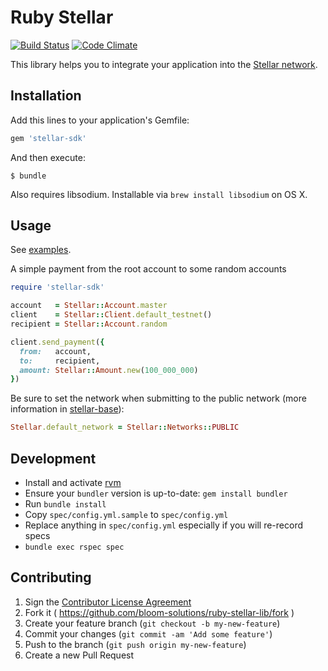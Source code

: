 # Ruby Stellar

[![Build Status](https://travis-ci.org/bloom-solutions/ruby-stellar-sdk.svg)](https://travis-ci.org/bloom-solutions/ruby-stellar-sdk)
[![Code Climate](https://codeclimate.com/github/bloom-solutions/ruby-stellar-sdk/badges/gpa.svg)](https://codeclimate.com/github/bloom-solutions/ruby-stellar-sdk)

This library helps you to integrate your application into the [Stellar network](http://stellar.org).

## Installation

Add this lines to your application's Gemfile:

```ruby
gem 'stellar-sdk'
```

And then execute:

    $ bundle

Also requires libsodium. Installable via `brew install libsodium` on OS X.

## Usage

See [examples](examples).

A simple payment from the root account to some random accounts

```ruby
require 'stellar-sdk'

account   = Stellar::Account.master
client    = Stellar::Client.default_testnet()
recipient = Stellar::Account.random

client.send_payment({
  from:   account,
  to:     recipient,
  amount: Stellar::Amount.new(100_000_000)
}) 
```

Be sure to set the network when submitting to the public network (more information in [stellar-base](https://www.github.com/bloom-solutions/ruby-stellar-base)):

```ruby
Stellar.default_network = Stellar::Networks::PUBLIC
```

## Development

- Install and activate [rvm](https://rvm.io/rvm/install)
- Ensure your `bundler` version is up-to-date: `gem install bundler`
- Run `bundle install`
- Copy `spec/config.yml.sample` to `spec/config.yml`
- Replace anything in `spec/config.yml` especially if you will re-record specs
- `bundle exec rspec spec`

## Contributing

1. Sign the [Contributor License Agreement](https://docs.google.com/forms/d/1g7EF6PERciwn7zfmfke5Sir2n10yddGGSXyZsq98tVY/viewform?usp=send_form)
2. Fork it ( https://github.com/bloom-solutions/ruby-stellar-lib/fork )
2. Create your feature branch (`git checkout -b my-new-feature`)
3. Commit your changes (`git commit -am 'Add some feature'`)
4. Push to the branch (`git push origin my-new-feature`)
5. Create a new Pull Request
